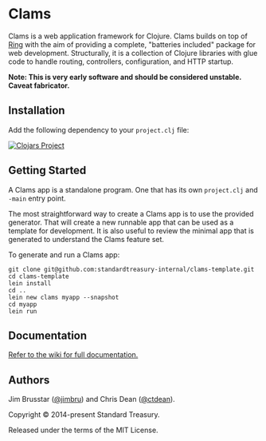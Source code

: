 # Clams

Clams is a web application framework for Clojure. Clams builds on top of
[Ring](https://github.com/ring-clojure/ring) with the aim of providing a
complete, "batteries included" package for web development. Structurally, it is
a collection of Clojure libraries with glue code to handle routing, controllers,
configuration, and HTTP startup.

**Note: This is very early software and should be considered unstable. Caveat
fabricator.**

## Installation

Add the following dependency to your `project.clj` file:

[![Clojars Project](http://clojars.org/clams/latest-version.svg)](http://clojars.org/clams)

## Getting Started

A Clams app is a standalone program. One that has its own `project.clj` and
`-main` entry point.

The most straightforward way to create a Clams app is to use the provided
generator. That will create a new runnable app that can be used as a template
for development. It is also useful to review the minimal app that is generated
to understand the Clams feature set.

To generate and run a Clams app:

    git clone git@github.com:standardtreasury-internal/clams-template.git
    cd clams-template
    lein install
    cd ..
    lein new clams myapp --snapshot
    cd myapp
    lein run

## Documentation

[Refer to the wiki for full documentation.](https://github.com/standardtreasury-internal/clams/wiki)

## Authors

Jim Brusstar ([@jimbru](https://github.com/jimbru)) and Chris Dean ([@ctdean](https://github.com/ctdean)).

Copyright © 2014-present Standard Treasury.

Released under the terms of the MIT License.
